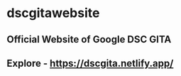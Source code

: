 # dscgitawebsite

## Official Website of Google DSC GITA

## Explore - https://dscgita.netlify.app/
